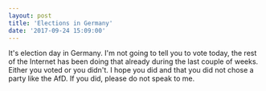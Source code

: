 ```yaml
---
layout: post
title: 'Elections in Germany'
date: '2017-09-24 15:09:00'
---
```


It's election day in Germany. I'm not going to tell you to vote today, the rest of the Internet has been doing that already during the last couple of weeks. Either you voted or you didn't. I hope you did and that you did not chose a party like the AfD. If you did, please do not speak to me.